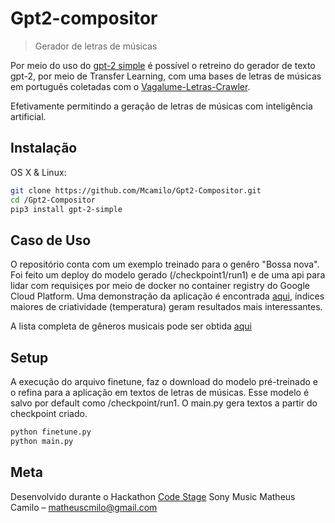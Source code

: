 # Gpt2-compositor
> Gerador de letras de músicas

Por meio do uso do [gpt-2 simple](https://github.com/minimaxir/gpt-2-simple) é possível o retreino do gerador de texto gpt-2, por meio de Transfer Learning, com uma bases de letras de músicas em português coletadas com o [Vagalume-Letras-Crawler](https://github.com/Mcamilo/Vagalume-Letras-Crawler). 

Efetivamente permitindo a geração de letras de músicas com inteligência artificial.

## Instalação

OS X & Linux:

```sh
git clone https://github.com/Mcamilo/Gpt2-Compositor.git
cd /Gpt2-Compositor
pip3 install gpt-2-simple
```
## Caso de Uso

O repositório conta com um exemplo treinado para o genêro "Bossa nova". Foi feito um deploy do modelo gerado (/checkpoint1/run1) e de uma api para lidar com requisiçes por meio de docker no container registry do Google Cloud Platform. Uma demonstração da aplicação é encontrada [aqui](https://mcamilo.github.io/Gpt2-Compositor/), índices maiores de criatividade (temperatura) geram resultados mais interessantes.  

A lista completa de gêneros musicais pode ser obtida [aqui](https://www.vagalume.com.br/browse/style/)

## Setup
A execução do arquivo finetune, faz o download do modelo pré-treinado e o refina para a aplicação em textos de letras de músicas. Esse modelo é salvo por default como /checkpoint/run1.
O main.py gera textos a partir do checkpoint criado.
```sh
python finetune.py
python main.py
```
## Meta

Desenvolvido durante o Hackathon [Code Stage](https://www.codestage.com.br/) Sony Music
Matheus Camilo – matheuscmilo@gmail.com

